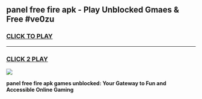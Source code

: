 
## panel free fire apk - Play Unblocked Gmaes & Free #ve0zu
<h3>
<a href="https://premium.freeplayer.one?title=panel_free_fire_apk&ref=03M">CLICK TO PLAY</a></h3>
<hr>

<h3>
<a href="https://premium.freeplayer.one?title=panel_free_fire_apk&ref=03M">CLICK 2 PLAY</a>
  
</h3>

<a href="https://premium.freeplayer.one?title=panel_free_fire_apk&ref=03M"><img src="https://clearcache.store/games.png"></a>


**panel free fire apk games unblocked: Your Gateway to Fun and Accessible Online Gaming**
